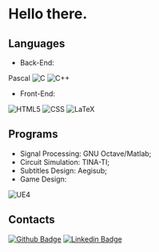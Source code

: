 # Hello there.

## Languages

* Back-End:

Pascal ![C](https://img.shields.io/badge/C-00599C?style=for-the-badge&logo=c&logoColor=white) ![C++](https://img.shields.io/badge/C%2B%2B-00599C?style=for-the-badge&logo=c%2B%2B&logoColor=white)
* Front-End: 

![HTML5](https://img.shields.io/badge/HTML5-E34F26?style=for-the-badge&logo=html5&logoColor=white) ![CSS](https://img.shields.io/badge/CSS3-1572B6?style=for-the-badge&logo=css3&logoColor=white) ![LaTeX](https://img.shields.io/badge/LaTeX-47A141?style=for-the-badge&logo=LaTeX&logoColor=white)

## Programs

* Signal Processing: GNU Octave/Matlab;
* Circuit Simulation: TINA-TI;
* Subtitles Design: Aegisub;
* Game Design: 

![UE4](https://img.shields.io/badge/-Unreal%20Engine-313131?style=for-the-badge&logo=unreal-engine&logoColor=white)

## Contacts

[![Github Badge](https://img.shields.io/badge/-Github-000?style=flat-square&logo=Github&logoColor=white&link=LINK_GIT)](https://github.com/Guterson) [![Linkedin Badge](https://img.shields.io/badge/LinkedIn-0077B5?style=for-the-badge&logo=linkedin&logoColor=white)](https://www.linkedin.com/in/lopes-gutemberg-machado)
